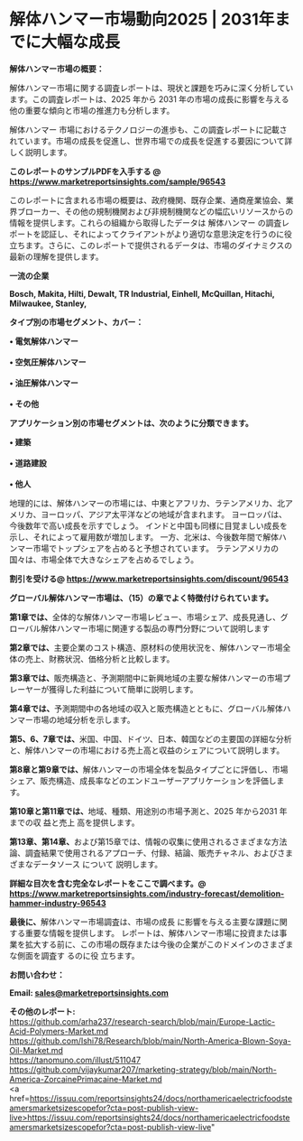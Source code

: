 # 解体ハンマー市場動向2025 | 2031年までに大幅な成長

<strong><b>解体ハンマー市場の概要：</b></strong>

解体ハンマー市場に関する調査レポートは、現状と課題を巧みに深く分析しています。この調査レポートは、2025 年から 2031 年の市場の成長に影響を与える他の重要な傾向と市場の推進力も分析します。

解体ハンマー 市場におけるテクノロジーの進歩も、この調査レポートに記載されています。市場の成長を促進し、世界市場での成長を促進する要因について詳しく説明します。

<strong>このレポートのサンプルPDFを入手する @ <a href=https://www.marketreportsinsights.com/sample/96543>https://www.marketreportsinsights.com/sample/96543</a></strong>

このレポートに含まれる市場の概要は、政府機関、既存企業、通商産業協会、業界ブローカー、その他の規制機関および非規制機関などの幅広いリソースからの情報を提供します。これらの組織から取得したデータは 解体ハンマー の調査レポートを認証し、それによってクライアントがより適切な意思決定を行うのに役立ちます。さらに、このレポートで提供されるデータは、市場のダイナミクスの最新の理解を提供します。

<strong>一流の企業</strong>

<strong><b>Bosch, Makita, Hilti, Dewalt, TR Industrial, Einhell, McQuillan, Hitachi, Milwaukee, Stanley,</b></strong>

<strong><b>タイプ別の市場セグメント、カバー：</b></strong>

<strong>• 電気解体ハンマー<br><br>• 空気圧解体ハンマー<br><br>• 油圧解体ハンマー<br><br>• その他</strong>

<strong><b>アプリケーション別の市場セグメントは、次のように分類できます。</b></strong>

<strong>• 建築<br><br>• 道路建設<br><br>• 他人</strong>

 地理的には、解体ハンマーの市場には、中東とアフリカ、ラテンアメリカ、北アメリカ、ヨーロッパ、アジア太平洋などの地域が含まれます。 ヨーロッパは、今後数年で高い成長を示すでしょう。 インドと中国も同様に目覚ましい成長を示し、それによって雇用数が増加します。 一方、北米は、今後数年間で解体ハンマー市場でトップシェアを占めると予想されています。 ラテンアメリカの国々は、市場全体で大きなシェアを占めるでしょう。

<strong>割引を受ける@ <a href=https://www.marketreportsinsights.com/discount/96543>https://www.marketreportsinsights.com/discount/96543</a></strong>

<strong><b>グローバル解体ハンマー市場は、（15）の章でよく特徴付けられています。</b></strong>

<strong><b>第</b></strong><strong><b>1章では、</b></strong>全体的な解体ハンマー市場レビュー、市場シェア、成長見通し、グローバル解体ハンマー市場に関連する製品の専門分野について説明します

<strong><b>第2章では、</b></strong>主要企業のコスト構造、原材料の使用状況を、解体ハンマー市場全体の売上、財務状況、価格分析と比較します。

<strong><b>第3章では、</b></strong>販売構造と、予測期間中に新興地域の主要な解体ハンマーの市場プレーヤーが獲得した利益について簡単に説明します。

<strong><b>第4章では、</b></strong>予測期間中の各地域の収入と販売構造とともに、グローバル解体ハンマー市場の地域分析を示します。

<strong><b>第5、6、7章では、</b></strong>米国、中国、ドイツ、日本、韓国などの主要国の詳細な分析と、解体ハンマーの市場における売上高と収益のシェアについて説明します。

<strong><b>第8章と第9章では、</b></strong>解体ハンマーの市場全体を製品タイプごとに評価し、市場シェア、販売構造、成長率などのエンドユーザーアプリケーションを評価します。

<strong><b>第10章と第11章では、</b></strong>地域、種類、用途別の市場予測と、2025 年から2031 年までの収 益と売上 高を提供します。

<strong><b>第13章、第14章、</b></strong>および第15章では、情報の収集に使用されるさまざまな方法論、調査結果で使用されるアプローチ、付録、結論、販売チャネル、およびさまざまなデータソース について 説明します。

<strong>詳細な目次を含む完全なレポートをここで調べます。@ <a href=https://www.marketreportsinsights.com/industry-forecast/demolition-hammer-industry-96543>https://www.marketreportsinsights.com/industry-forecast/demolition-hammer-industry-96543</a></strong>

<strong><b>最後に、</b></strong>解体ハンマー市場調査は、市場の成長 に影響を</a>与える主要な課題に関する重要な情報を提供します。 レポートは、解体ハンマー市場に投資または事業を拡大する前に、この市場の既存または今後の企業がこのドメインのさまざまな側面を調査す るのに役 立ちます。

<strong><b>お問い合わせ：</b></strong>

<strong>Email: </strong><a href=mailto:sales@marketreportsinsights.com><strong>sales@marketreportsinsights.com</strong></a>

<strong>その他のレポート:</strong>
<br>
<a href=https://github.com/arha237/research-search/blob/main/Europe-Lactic-Acid-Polymers-Market.md>https://github.com/arha237/research-search/blob/main/Europe-Lactic-Acid-Polymers-Market.md</a>
<br>
<a href=https://github.com/Ishi78/Research/blob/main/North-America-Blown-Soya-Oil-Market.md>https://github.com/Ishi78/Research/blob/main/North-America-Blown-Soya-Oil-Market.md</a>
<br>
<a href=https://tanomuno.com/illust/511047>https://tanomuno.com/illust/511047</a>
<br>
<a href=https://github.com/vijaykumar207/marketing-strategy/blob/main/North-America-ZorcainePrimacaine-Market.md>https://github.com/vijaykumar207/marketing-strategy/blob/main/North-America-ZorcainePrimacaine-Market.md</a>
<br>
<a href=https://issuu.com/reportsinsights24/docs/northamericaelectricfoodsteamersmarketsizescopefor?cta=post-publish-view-live>https://issuu.com/reportsinsights24/docs/northamericaelectricfoodsteamersmarketsizescopefor?cta=post-publish-view-live</a>"
